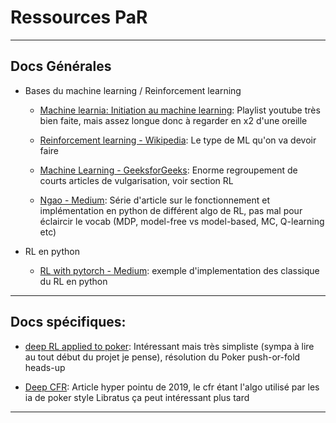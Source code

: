 # Ressources PaR

____

## Docs Générales

* Bases du machine learning / Reinforcement learning
  
  - [Machine learnia: Initiation au machine learning](https://www.youtube.com/playlist?list=PLO_fdPEVlfKqUF5BPKjGSh7aV9aBshrpY): Playlist youtube très bien faite, mais assez longue donc à regarder en x2 d'une oreille
  
  - [Reinforcement learning - Wikipedia](https://en.wikipedia.org/wiki/Reinforcement_learning): Le type de ML qu'on va devoir faire
  
  - [Machine Learning - GeeksforGeeks](https://www.geeksforgeeks.org/machine-learning/): Enorme regroupement de courts articles de vulgarisation, voir section RL
  
  - [Ngao - Medium](https://medium.com/@ngao7): Série d'article sur le fonctionnement et implémentation en python de différent algo de RL, pas mal pour éclaircir le vocab (MDP, model-free vs model-based, MC, Q-learning etc)

* RL en python
  
  * [RL with pytorch - Medium](https://medium.com/@ngao7): exemple d'implementation des classique du RL en python

___

## Docs spécifiques:

* [deep RL applied to poker](https://www.adaltas.com/en/2019/01/09/applying-deep-reinforcement-learning-poker/): Intéressant mais très simpliste (sympa à lire au tout début du projet je pense), résolution du Poker push-or-fold heads-up

* [Deep CFR](https://arxiv.org/pdf/1811.00164.pdf): Article hyper pointu de 2019, le cfr étant l'algo utilisé par les ia de poker style Libratus ça peut intéressant plus tard

_____


